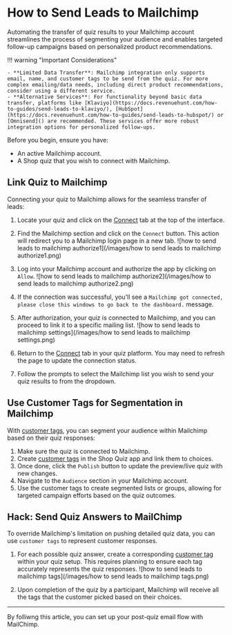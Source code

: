 # How to Send Leads to Mailchimp

Automating the transfer of quiz results to your Mailchimp account streamlines the process of segmenting your audience and enables targeted follow-up campaigns based on personalized product recommendations. 

!!! warning "Important Considerations"

    - **Limited Data Transfer**: Mailchimp integration only supports email, name, and customer tags to be send from the quiz. For more complex emailing/data needs, including direct product recommendations, consider using a different service.
    - **Alternative Services**: For functionality beyond basic data transfer, platforms like [Klaviyo](https://docs.revenuehunt.com/how-to-guides/send-leads-to-klaviyo/), [HubSpot](https://docs.revenuehunt.com/how-to-guides/send-leads-to-hubspot/) or [Omnisend]() are recommended. These services offer more robust integration options for personalized follow-ups.

Before you begin, ensure you have:

- An active Mailchimp account.
- A Shop quiz that you wish to connect with Mailchimp.

## Link Quiz to Mailchimp

Connecting your quiz to Mailchimp allows for the seamless transfer of leads:

1. Locate your quiz and click on the [Connect](https://docs.revenuehunt.com/reference/quiz-builder/#connect) tab at the top of the interface.
2. Find the Mailchimp section and click on the `Connect` button. This action will redirect you to a Mailchimp login page in a new tab.
    ![how to send leads to mailchimp authorize1](/images/how to send leads to mailchimp authorize1.png)

3. Log into your Mailchimp account and authorize the app by clicking on `Allow`.
    ![how to send leads to mailchimp authorize2](/images/how to send leads to mailchimp authorize2.png)

4. If the connection was successful, you'll see a `Mailchimp got connected, please close this windows to go back to the dashboard.` message.
4. After authorization, your quiz is connected to Mailchimp, and you can proceed to link it to a specific mailing list.
    ![how to send leads to mailchimp settings](/images/how to send leads to mailchimp settings.png)

5. Return to the [Connect](https://docs.revenuehunt.com/reference/quiz-builder/#connect) tab in your quiz platform. You may need to refresh the page to update the connection status.
6. Follow the prompts to select the Mailchimp list you wish to send your quiz results to from the dropdown.

## Use Customer Tags for Segmentation in Mailchimp

With [customer tags](https://docs.revenuehunt.com/reference/quiz-builder/#customer-tags), you can segment your audience within Mailchimp based on their quiz responses:

1. Make sure the quiz is connected to Mailchimp. 
2. Create [customer tags](https://docs.revenuehunt.com/reference/quiz-builder/#customer-tags) in the Shop Quiz app and link them to choices.
3. Once done, click the `Publish` button to update the preview/live quiz with new changes.
4. Navigate to the `Audience` section in your Mailchimp account.
5. Use the customer tags to create segmented lists or groups, allowing for targeted campaign efforts based on the quiz outcomes.

## Hack: Send Quiz Answers to MailChimp

To override Mailchimp's limitation on pushing detailed quiz data, you can use `customer tags` to represent customer responses.

1. For each possible quiz answer, create a corresponding [customer tag](https://docs.revenuehunt.com/reference/quiz-builder/#customer-tags) within your quiz setup. This requires planning to ensure each tag accurately represents the quiz responses.
    ![how to send leads to mailchimp tags](/images/how to send leads to mailchimp tags.png)

2. Upon completion of the quiz by a participant, Mailchimp will receive all the tags that the customer picked based on their choices.

---
By folliwng this article, you can set up your post-quiz email flow with MailChimp.
